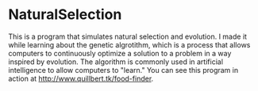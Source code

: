 # NaturalSelection
This is a program that simulates natural selection and evolution. I made it while learning about the genetic algrotithm, which is a process that allows computers to continuously optimize a solution to a problem in a way inspired by evolution. The algorithm is commonly used in artificial intelligence to allow computers to "learn." You can see this program in action at http://www.quillbert.tk/food-finder.
